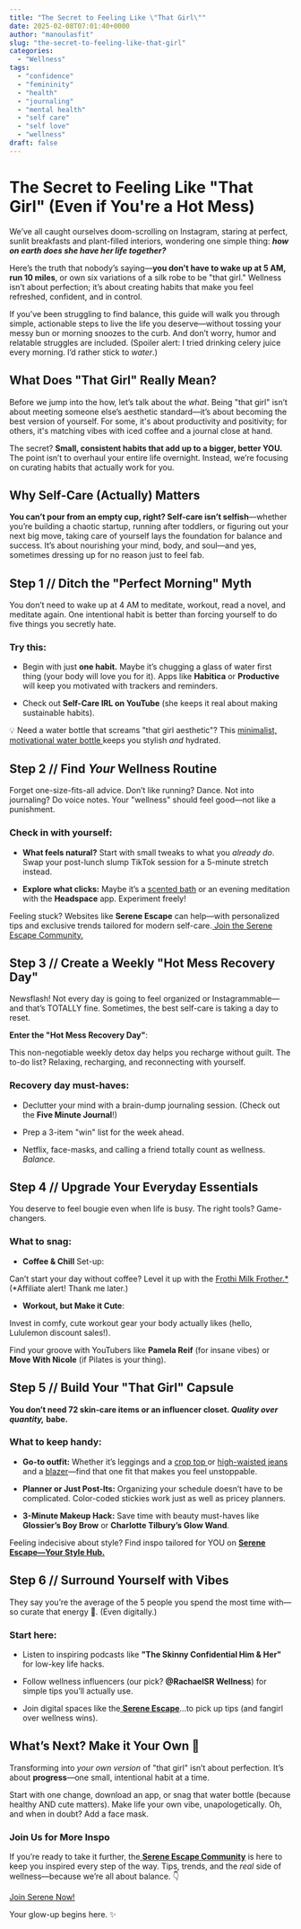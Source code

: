```yaml
---
title: "The Secret to Feeling Like \"That Girl\""
date: 2025-02-08T07:01:40+0000
author: "manoulasfit"
slug: "the-secret-to-feeling-like-that-girl"
categories:
  - "Wellness"
tags:
  - "confidence"
  - "femininity"
  - "health"
  - "journaling"
  - "mental health"
  - "self care"
  - "self love"
  - "wellness"
draft: false
---
```

# The Secret to Feeling Like "That Girl" (Even if You're a Hot Mess)

We’ve all caught ourselves doom-scrolling on Instagram, staring at perfect, sunlit breakfasts and plant-filled interiors, wondering one simple thing: ***how on earth does she have her life together?***

Here’s the truth that nobody’s saying—**you don't have to wake up at 5 AM, run 10 miles**, or own six variations of a silk robe to be "that girl." Wellness isn’t about perfection; it’s about creating habits that make you feel refreshed, confident, and in control.

If you’ve been struggling to find balance, this guide will walk you through simple, actionable steps to live the life you deserve—without tossing your messy bun or morning snoozes to the curb. And don’t worry, humor and relatable struggles are included. (Spoiler alert: I tried drinking celery juice every morning. I’d rather stick to *water*.)

## What Does "That Girl" Really Mean?

Before we jump into the how, let’s talk about the *what*. Being "that girl" isn’t about meeting someone else’s aesthetic standard—it’s about becoming the best version of yourself. For some, it's about productivity and positivity; for others, it's matching vibes with iced coffee and a journal close at hand.

The secret? **Small, consistent habits that add up to a bigger, better YOU.** The point isn’t to overhaul your entire life overnight. Instead, we’re focusing on curating habits that actually work for you.

## Why Self-Care (Actually) Matters

**You can’t pour from an empty cup, right? Self-care isn’t selfish**—whether you’re building a chaotic startup, running after toddlers, or figuring out your next big move, taking care of yourself lays the foundation for balance and success. It’s about nourishing your mind, body, and soul—and yes, sometimes dressing up for no reason just to feel fab.

## Step 1 // Ditch the "Perfect Morning" Myth

You don’t need to wake up at 4 AM to meditate, workout, read a novel, and meditate again. One intentional habit is better than forcing yourself to do five things you secretly hate.

### Try this:

- Begin with just **one habit.** Maybe it’s chugging a glass of water first thing (your body will love you for it). Apps like **Habitica** or **Productive** will keep you motivated with trackers and reminders.

- Check out **Self-Care IRL on YouTube** (she keeps it real about making sustainable habits).

💡 Need a water bottle that screams "that girl aesthetic"? This [minimalist, motivational ](https://amazon.com/motivational-water-bottle)[water bottle ](https://amzn.to/42HI3NK) keeps you stylish *and* hydrated.

## Step 2 // Find *Your* Wellness Routine

Forget one-size-fits-all advice. Don’t like running? Dance. Not into journaling? Do voice notes. Your "wellness" should feel good—not like a punishment.

### Check in with yourself:

- **What feels natural?** Start with small tweaks to what you *already do*. Swap your post-lunch slump TikTok session for a 5-minute stretch instead.

- **Explore what clicks:** Maybe it’s a [scented bath](https://amzn.to/4aNO9y9) or an evening meditation with the **Headspace** app. Experiment freely!

Feeling stuck? Websites like **Serene Escape** can help—with personalized tips and exclusive trends tailored for modern self-care.[ Join the Serene Escape Community.](https://ro.pinterest.com/blingsp444/?actingBusinessId=934356391349710211)

## Step 3 // Create a Weekly "Hot Mess Recovery Day"

Newsflash! Not every day is going to feel organized or Instagrammable—and that’s TOTALLY fine. Sometimes, the best self-care is taking a day to reset.

**Enter the "Hot Mess Recovery Day"**:

This non-negotiable weekly detox day helps you recharge without guilt. The to-do list? Relaxing, recharging, and reconnecting with yourself.

### Recovery day must-haves:

- Declutter your mind with a brain-dump journaling session. (Check out the **Five Minute Journal**!)

- Prep a 3-item "win" list for the week ahead.

- Netflix, face-masks, and calling a friend totally count as wellness. *Balance.*

## Step 4 // Upgrade Your Everyday Essentials

You deserve to feel bougie even when life is busy. The right tools? Game-changers.

### What to snag:

- **Coffee & Chill** Set-up:

Can’t start your day without coffee? Level it up with the [Frothi Milk Frother.*](https://amzn.to/4aVxCIn) (*Affiliate alert! Thank me later.)

- **Workout, but Make it Cute**:

Invest in comfy, cute workout gear your body actually likes (hello, Lululemon discount sales!).

Find your groove with YouTubers like **Pamela Reif** (for insane vibes) or **Move With Nicole** (if Pilates is your thing).

## Step 5 // Build Your "That Girl" Capsule

**You don’t need 72 skin-care items or an influencer closet. *Quality over quantity,* babe.**

### What to keep handy:

- **Go-to outfit:** Whether it’s leggings and a [crop top ](https://amzn.to/3WTrVVz)or [high-waisted jeans ](https://amzn.to/3CtQFNq)and a [blazer](https://amzn.to/4hqubvW)—find that one fit that makes you feel unstoppable.

- **Planner or Just Post-Its:** Organizing your schedule doesn’t have to be complicated. Color-coded stickies work just as well as pricey planners.

- **3-Minute Makeup Hack:** Save time with beauty must-haves like **Glossier’s Boy Brow** or **Charlotte Tilbury’s Glow Wand**.

Feeling indecisive about style? Find inspo tailored for YOU on **[Serene Escape—Your Style Hub.](https://ro.pinterest.com/blingsp444/?actingBusinessId=934356391349710211)**

## Step 6 // Surround Yourself with Vibes

They say you’re the average of the 5 people you spend the most time with—so curate that energy 💫. (Even digitally.)

### Start here:

- Listen to inspiring podcasts like **"The Skinny Confidential Him & Her"** for low-key life hacks.

- Follow wellness influencers (our pick? **@RachaelSR Wellness**) for simple tips you’ll actually use.

- Join digital spaces like the[ **Serene Escape**](https://ro.pinterest.com/blingsp444/?actingBusinessId=934356391349710211)...to pick up tips (and fangirl over wellness wins).

## What’s Next? Make it Your Own 🌟

Transforming into *your own version* of "that girl" isn’t about perfection. It’s about **progress**—one small, intentional habit at a time.

Start with one change, download an app, or snag that water bottle (because healthy AND cute matters). Make life your own vibe, unapologetically. Oh, and when in doubt? Add a face mask.

### Join Us for More Inspo

If you’re ready to take it further, the[ **Serene Escape Community**](https://ro.pinterest.com/blingsp444/?actingBusinessId=934356391349710211) is here to keep you inspired every step of the way. Tips, trends, and the *real* side of wellness—because we’re all about balance. 👇

[Join Serene Now!](https://ro.pinterest.com/business/hub/)

Your glow-up begins here. ✨

##